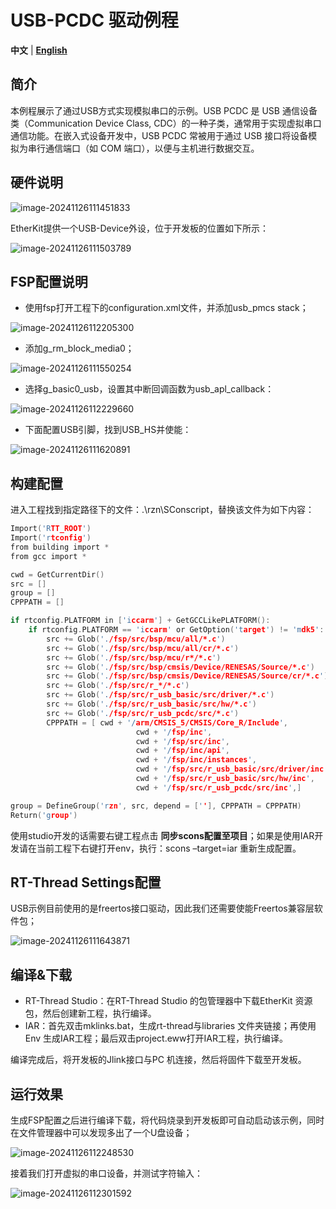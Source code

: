 # USB-PCDC 驱动例程

**中文** | [**English**](./README.md)

## 简介

本例程展示了通过USB方式实现模拟串口的示例。USB PCDC 是 USB 通信设备类（Communication Device Class, CDC）的一种子类，通常用于实现虚拟串口通信功能。在嵌入式设备开发中，USB PCDC 常被用于通过 USB 接口将设备模拟为串行通信端口（如 COM 端口），以便与主机进行数据交互。

## 硬件说明

![image-20241126111451833](figures/image-20241126111451833.png)

EtherKit提供一个USB-Device外设，位于开发板的位置如下所示：

![image-20241126111503789](figures/image-20241126111503789.png)

## FSP配置说明

* 使用fsp打开工程下的configuration.xml文件，并添加usb_pmcs stack；

![image-20241126112205300](figures/image-20241126112205300.png)

* 添加g_rm_block_media0；

![image-20241126111550254](figures/image-20241126111550254.png)

* 选择g_basic0_usb，设置其中断回调函数为usb_apl_callback：

![image-20241126112229660](figures/image-20241126112229660.png)

* 下面配置USB引脚，找到USB_HS并使能：

![image-20241126111620891](figures/image-20241126111620891.png)

## 构建配置

进入工程找到指定路径下的文件：.\rzn\SConscript，替换该文件为如下内容：

```c
Import('RTT_ROOT')
Import('rtconfig')
from building import *
from gcc import *

cwd = GetCurrentDir()
src = []
group = []
CPPPATH = []

if rtconfig.PLATFORM in ['iccarm'] + GetGCCLikePLATFORM():
    if rtconfig.PLATFORM == 'iccarm' or GetOption('target') != 'mdk5':
        src += Glob('./fsp/src/bsp/mcu/all/*.c')
        src += Glob('./fsp/src/bsp/mcu/all/cr/*.c')
        src += Glob('./fsp/src/bsp/mcu/r*/*.c')
        src += Glob('./fsp/src/bsp/cmsis/Device/RENESAS/Source/*.c')
        src += Glob('./fsp/src/bsp/cmsis/Device/RENESAS/Source/cr/*.c')
        src += Glob('./fsp/src/r_*/*.c')
        src += Glob('./fsp/src/r_usb_basic/src/driver/*.c')
        src += Glob('./fsp/src/r_usb_basic/src/hw/*.c')
        src += Glob('./fsp/src/r_usb_pcdc/src/*.c')
        CPPPATH = [ cwd + '/arm/CMSIS_5/CMSIS/Core_R/Include',
                            cwd + '/fsp/inc',
                            cwd + '/fsp/src/inc',
                            cwd + '/fsp/inc/api',
                            cwd + '/fsp/inc/instances',
                            cwd + '/fsp/src/r_usb_basic/src/driver/inc',
                            cwd + '/fsp/src/r_usb_basic/src/hw/inc',
                            cwd + '/fsp/src/r_usb_pcdc/src/inc',]

group = DefineGroup('rzn', src, depend = [''], CPPPATH = CPPPATH)
Return('group')
```

使用studio开发的话需要右键工程点击 **同步scons配置至项目**；如果是使用IAR开发请在当前工程下右键打开env，执行：scons –target=iar 重新生成配置。

## RT-Thread Settings配置

USB示例目前使用的是freertos接口驱动，因此我们还需要使能Freertos兼容层软件包；

![image-20241126111643871](figures/image-20241126111643871.png)

## 编译&下载

* RT-Thread Studio：在RT-Thread Studio 的包管理器中下载EtherKit 资源包，然后创建新工程，执行编译。
* IAR：首先双击mklinks.bat，生成rt-thread与libraries 文件夹链接；再使用Env 生成IAR工程；最后双击project.eww打开IAR工程，执行编译。

编译完成后，将开发板的Jlink接口与PC 机连接，然后将固件下载至开发板。

## 运行效果

生成FSP配置之后进行编译下载，将代码烧录到开发板即可自动启动该示例，同时在文件管理器中可以发现多出了一个U盘设备；

![image-20241126112248530](figures/image-20241126112248530.png)

接着我们打开虚拟的串口设备，并测试字符输入：

![image-20241126112301592](figures/image-20241126112301592.png)